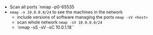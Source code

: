- Scan all ports `nmap -p0-65535 <host>
- `nmap -n 10.0.0.0/24` to see the machines in the network
    - include versions of software managing the ports `nmap -sV <host>`
    - scan whole network `nmap -sV 10.0.0.0/24`
    - `nmap -sS -sV -sC 10.0.1.18``
